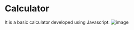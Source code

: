 # Calculator
It is a basic calculator developed using Javascript.
![image](https://user-images.githubusercontent.com/47902451/110924298-e605f980-8347-11eb-8306-af1b2bade199.png)
